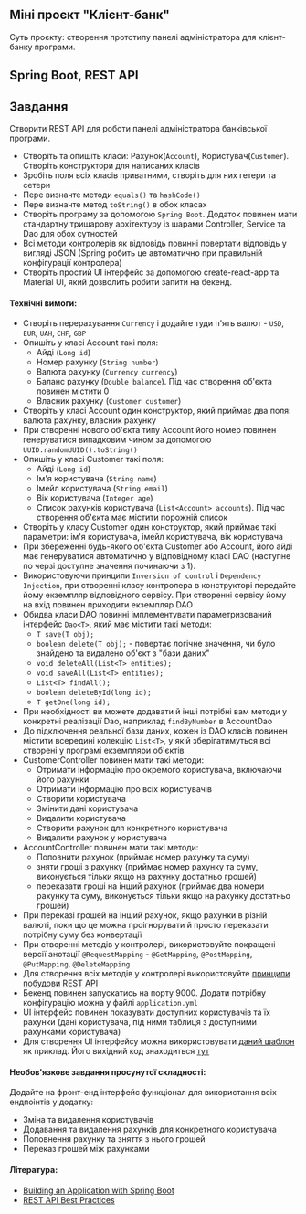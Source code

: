 ## Міні проєкт "Клієнт-банк"

Суть проєкту: створення прототипу панелі адміністратора для клієнт-банку програми.

## Spring Boot, REST API

## Завдання

Створити REST API для роботи панелі адміністратора банківської програми.

- Створіть та опишіть класи: Рахунок(`Account`), Користувач(`Customer`). Створіть конструктори для написаних класів
- Зробіть поля всіх класів приватними, створіть для них гетери та сетери
- Пере визначте методи `equals()` та `hashCode()`
- Пере визначте метод `toString()` в обох класах
- Створіть програму за допомогою `Spring Boot`. Додаток повинен мати стандартну тришарову архітектуру із шарами Controller, Service та Dao для обох сутностей
- Всі методи контролерів як відповідь повинні повертати відповідь у вигляді JSON (Spring робить це автоматично при правильній конфігурації контролера)
- Створіть простий UI інтерфейс за допомогою create-react-app та Material UI, який дозволить робити запити на бекенд.

#### Технічні вимоги:
- Створіть перерахування `Currency` і додайте туди п'ять валют - `USD`, `EUR`, `UAH`, `CHF`, `GBP`
- Опишіть у класі Account такі поля:
    - Айді (`Long id`)
    - Номер рахунку (`String number`)
    - Валюта рахунку (`Currency currency`)
    - Баланс рахунку (`Double balance`). Під час створення об'єкта повинен містити 0
    - Власник рахунку (`Customer customer`)
- Створіть у класі Account один конструктор, який приймає два поля: валюта рахунку, власник рахунку
- При створенні нового об'єкта типу Account його номер повинен генеруватися випадковим чином за допомогою `UUID.randomUUID().toString()`
- Опишіть у класі Customer такі поля:
    - Айді (`Long id`)
    - Ім'я користувача (`String name`)
    - Імейл користувача (`String email`)
    - Вік користувача (`Integer age`)
    - Список рахунків користувача (`List<Account> accounts`). Під час створення об'єкта має містити порожній список
- Створіть у класу Customer один конструктор, який приймає такі параметри: ім'я користувача, імейл користувача, вік користувача
- При збереженні будь-якого об'єкта Customer або Account, його айді має генеруватися автоматично у відповідному класі DAO (наступне по черзі доступне значення починаючи з 1).
- Використовуючи принципи `Inversion of control` і `Dependency Injection`, при створенні класу контролера в конструкторі передайте йому екземпляр відповідного сервісу. При створенні сервісу йому на вхід повинен приходити екземпляр DAO
- Обидва класи DAO повинні імплементувати параметризований інтерфейс `Dao<T>`, який має містити такі методи:
    - `T save(T obj);`
    - `boolean delete(T obj);` - повертає логічне значення, чи було знайдено та видалено об'єкт з "бази даних"
    - `void deleteAll(List<T> entities);`
    - `void saveAll(List<T> entities);`
    - `List<T> findAll();`
    - `boolean deleteById(long id);`
    - `T getOne(long id);`
- При необхідності ви можете додавати й інші потрібні вам методи у конкретні реалізації Dao, наприклад `findByNumber` в AccountDao
- До підключення реальної бази даних, кожен із DAO класів повинен містити всередині колекцію `List<T>`, у якій зберігатимуться всі створені у програмі екземпляри об'єктів
- CustomerController повинен мати такі методи:
    - Отримати інформацію про окремого користувача, включаючи його рахунки
    - Отримати інформацію про всіх користувачів
    - Створити користувача
    - Змінити дані користувача
    - Видалити користувача
    - Створити рахунок для конкретного користувача
    - Видалити рахунок у користувача
- AccountController повинен мати такі методи:
    - Поповнити рахунок (приймає номер рахунку та суму)
    - зняти гроші з рахунку (приймає номер рахунку та суму, виконується тільки якщо на рахунку достатньо грошей)
    - переказати гроші на інший рахунок (приймає два номери рахунку та суму, виконується тільки якщо на рахунку достатньо грошей)
- При переказі грошей на інший рахунок, якщо рахунки в різній валюті, поки що це можна проігнорувати й просто переказати потрібну суму без конвертації
- При створенні методів у контролері, використовуйте покращені версії анотації `@RequestMapping` - `@GetMapping`, `@PostMapping`, `@PutMapping`, `@DeleteMapping`
- Для створення всіх методів у контролері використовуйте [принципи побудови REST API](https://habr.com/ua/post/351890/)
- Бекенд повинен запускатись на порту 9000. Додати потрібну конфігурацію можна у файлі `application.yml`
- UI інтерфейс повинен показувати доступних користувачів та їх рахунки (дані користувача, під ними таблиця з доступними рахунками користувача)
- Для створення UI інтерфейсу можна використовувати [даний шаблон](https://material-ui.com/getting-started/templates/dashboard/) як приклад. Його вихідний код знаходиться [тут](https://github.com/mui-org/material-ui/tree/master/docs/src/pages/getting-started/templates/dashboard)

#### Необов'язкове завдання просунутої складності:

Додайте на фронт-енд інтерфейс функціонал для використання всіх ендпоінтів у додатку:
- Зміна та видалення користувачів
- Додавання та видалення рахунків для конкретного користувача
- Поповнення рахунку та зняття з нього грошей
- Переказ грошей між рахунками

#### Література:
- [Building an Application with Spring Boot](https://spring.io/guides/gs/spring-boot/)
- [REST API Best Practices](https://dan-it.gitlab.io/fs-book-ua/java-frameworks/rest_api_best_practices.html)
